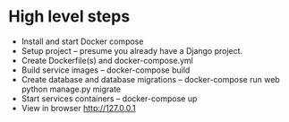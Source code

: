# High level steps
- Install and start Docker compose
- Setup project – presume you already have a Django project.
- Create Dockerfile(s) and docker-compose.yml
- Build service images – docker-compose build
- Create database and database migrations – docker-compose run web python manage.py migrate
- Start services containers – docker-compose up
- View in browser http://127.0.0.1